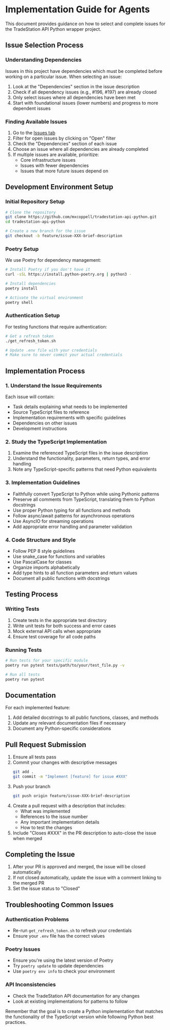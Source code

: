 # Implementation Guide for Agents

This document provides guidance on how to select and complete issues for the TradeStation API Python wrapper project.

## Issue Selection Process

### Understanding Dependencies

Issues in this project have dependencies which must be completed before working on a particular issue. When selecting an issue:

1. Look at the "Dependencies" section in the issue description
2. Check if all dependency issues (e.g., #196, #197) are already closed
3. Only select issues where all dependencies have been met
4. Start with foundational issues (lower numbers) and progress to more dependent issues

### Finding Available Issues

1. Go to the [Issues tab](https://github.com/mxcoppell/tradestation-api-python/issues)
2. Filter for open issues by clicking on "Open" filter
3. Check the "Dependencies" section of each issue
4. Choose an issue where all dependencies are already completed
5. If multiple issues are available, prioritize:
   - Core infrastructure issues
   - Issues with fewer dependencies
   - Issues that more future issues depend on

## Development Environment Setup

### Initial Repository Setup

```bash
# Clone the repository
git clone https://github.com/mxcoppell/tradestation-api-python.git
cd tradestation-api-python

# Create a new branch for the issue
git checkout -b feature/issue-XXX-brief-description
```

### Poetry Setup

We use Poetry for dependency management:

```bash
# Install Poetry if you don't have it
curl -sSL https://install.python-poetry.org | python3 -

# Install dependencies
poetry install

# Activate the virtual environment
poetry shell
```

### Authentication Setup

For testing functions that require authentication:

```bash
# Get a refresh token
./get_refresh_token.sh

# Update .env file with your credentials
# Make sure to never commit your actual credentials
```

## Implementation Process

### 1. Understand the Issue Requirements

Each issue will contain:
- Task details explaining what needs to be implemented
- Source TypeScript files to reference
- Implementation requirements with specific guidelines
- Dependencies on other issues
- Development instructions

### 2. Study the TypeScript Implementation

1. Examine the referenced TypeScript files in the issue description
2. Understand the functionality, parameters, return types, and error handling
3. Note any TypeScript-specific patterns that need Python equivalents

### 3. Implementation Guidelines

- Faithfully convert TypeScript to Python while using Pythonic patterns
- Preserve all comments from TypeScript, translating them to Python docstrings
- Use proper Python typing for all functions and methods
- Follow async/await patterns for asynchronous operations
- Use AsyncIO for streaming operations
- Add appropriate error handling and parameter validation

### 4. Code Structure and Style

- Follow PEP 8 style guidelines
- Use snake_case for functions and variables
- Use PascalCase for classes
- Organize imports alphabetically
- Add type hints to all function parameters and return values
- Document all public functions with docstrings

## Testing Process

### Writing Tests

1. Create tests in the appropriate test directory
2. Write unit tests for both success and error cases
3. Mock external API calls when appropriate
4. Ensure test coverage for all code paths

### Running Tests

```bash
# Run tests for your specific module
poetry run pytest tests/path/to/your/test_file.py -v

# Run all tests
poetry run pytest
```

## Documentation

For each implemented feature:
1. Add detailed docstrings to all public functions, classes, and methods
2. Update any relevant documentation files if necessary
3. Document any Python-specific considerations

## Pull Request Submission

1. Ensure all tests pass
2. Commit your changes with descriptive messages
   ```bash
   git add .
   git commit -m "Implement [feature] for issue #XXX"
   ```
3. Push your branch
   ```bash
   git push origin feature/issue-XXX-brief-description
   ```
4. Create a pull request with a description that includes:
   - What was implemented
   - References to the issue number
   - Any important implementation details
   - How to test the changes
5. Include "Closes #XXX" in the PR description to auto-close the issue when merged

## Completing the Issue

1. After your PR is approved and merged, the issue will be closed automatically
2. If not closed automatically, update the issue with a comment linking to the merged PR
3. Set the issue status to "Closed"

## Troubleshooting Common Issues

### Authentication Problems
- Re-run `get_refresh_token.sh` to refresh your credentials
- Ensure your `.env` file has the correct values

### Poetry Issues
- Ensure you're using the latest version of Poetry
- Try `poetry update` to update dependencies
- Use `poetry env info` to check your environment

### API Inconsistencies
- Check the TradeStation API documentation for any changes
- Look at existing implementations for patterns to follow

Remember that the goal is to create a Python implementation that matches the functionality of the TypeScript version while following Python best practices. 